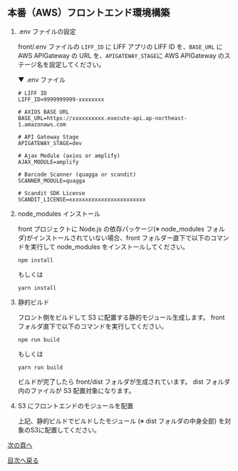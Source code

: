 ## 本番（AWS）フロントエンド環境構築
1. .env ファイルの設定

    front/.env ファイルの `LIFF_ID` に LIFF アプリの LIFF ID を、`BASE_URL` に AWS APIGateway の URL を、`APIGATEWAY_STAGE`に AWS APIGateway のステージ名を設定してください。

    ▼ .env ファイル
    ```
    # LIFF ID
    LIFF_ID=9999999999-xxxxxxxx

    # AXIOS BASE URL
    BASE_URL=https://xxxxxxxxxx.execute-api.ap-northeast-1.amazonaws.com

    # API Gateway Stage
    APIGATEWAY_STAGE=dev

    # Ajax Module (axios or amplify)
    AJAX_MODULE=amplify

    # Barcode Scanner (quagga or scandit)
    SCANNER_MODULE=quagga

    # Scandit SDK License
    SCANDIT_LICENSE=xxxxxxxxxxxxxxxxxxxxxxxx
    ```

1. node_modules インストール

    front プロジェクトに Node.js の依存パッケージ(※ node_modules フォルダ)がインストールされていない場合、front フォルダー直下で以下のコマンドを実行して node_modules をインストールしてください。
    ```
    npm install
    ```
    もしくは
    ```
    yarn install
    ```

1. 静的ビルド

    フロント側をビルドして S3 に配置する静的モジュール生成します。 front フォルダ直下で以下のコマンドを実行してください。
    ```
    npm run build
    ```
    もしくは
    ```
    yarn run build
    ```
    ビルドが完了したら front/dist フォルダが生成されています。 dist フォルダ内のファイルが S3 配置対象になります。

1. S3 にフロントエンドのモジュールを配置

    上記、静的ビルドでビルドしたモジュール (※ dist フォルダの中身全部) を対象のS3に配置してください。


[次の頁へ](test-data-charge.md)

[目次へ戻る](../README.md)
